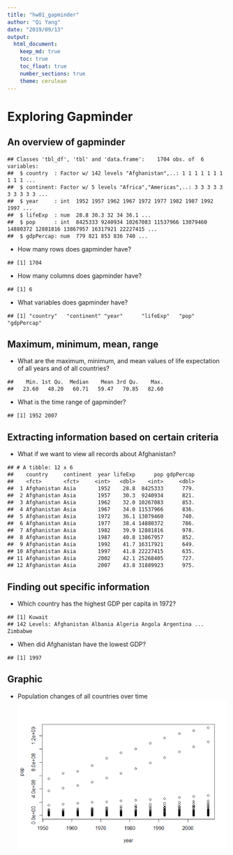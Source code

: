```yaml
---
title: "hw01_gapminder"
author: "Qi Yang"
date: "2019/09/13"
output: 
  html_document:
    keep_md: true
    toc: true
    toc_float: true
    number_sections: true
    theme: cerulean
---
```


# Exploring Gapminder

## An overview of gapminder

```
## Classes 'tbl_df', 'tbl' and 'data.frame':	1704 obs. of  6 variables:
##  $ country  : Factor w/ 142 levels "Afghanistan",..: 1 1 1 1 1 1 1 1 1 1 ...
##  $ continent: Factor w/ 5 levels "Africa","Americas",..: 3 3 3 3 3 3 3 3 3 3 ...
##  $ year     : int  1952 1957 1962 1967 1972 1977 1982 1987 1992 1997 ...
##  $ lifeExp  : num  28.8 30.3 32 34 36.1 ...
##  $ pop      : int  8425333 9240934 10267083 11537966 13079460 14880372 12881816 13867957 16317921 22227415 ...
##  $ gdpPercap: num  779 821 853 836 740 ...
```
- How many rows does gapminder have?

```
## [1] 1704
```
- How many columns does gapminder have?

```
## [1] 6
```
- What variables does gapminder have?

```
## [1] "country"   "continent" "year"      "lifeExp"   "pop"       "gdpPercap"
```
## Maximum, minimum, mean, range
- What are the maximum, minimum, and mean values of life expectation of all years and of all countries?

```
##    Min. 1st Qu.  Median    Mean 3rd Qu.    Max. 
##   23.60   48.20   60.71   59.47   70.85   82.60
```
- What is the time range of gapminder?

```
## [1] 1952 2007
```
## Extracting information based on certain criteria 
- What if we want to view all records about Afghanistan?

```
## # A tibble: 12 x 6
##    country     continent  year lifeExp      pop gdpPercap
##    <fct>       <fct>     <int>   <dbl>    <int>     <dbl>
##  1 Afghanistan Asia       1952    28.8  8425333      779.
##  2 Afghanistan Asia       1957    30.3  9240934      821.
##  3 Afghanistan Asia       1962    32.0 10267083      853.
##  4 Afghanistan Asia       1967    34.0 11537966      836.
##  5 Afghanistan Asia       1972    36.1 13079460      740.
##  6 Afghanistan Asia       1977    38.4 14880372      786.
##  7 Afghanistan Asia       1982    39.9 12881816      978.
##  8 Afghanistan Asia       1987    40.8 13867957      852.
##  9 Afghanistan Asia       1992    41.7 16317921      649.
## 10 Afghanistan Asia       1997    41.8 22227415      635.
## 11 Afghanistan Asia       2002    42.1 25268405      727.
## 12 Afghanistan Asia       2007    43.8 31889923      975.
```
## Finding out specific information
- Which country has the highest GDP per capita in 1972?

```
## [1] Kuwait
## 142 Levels: Afghanistan Albania Algeria Angola Argentina ... Zimbabwe
```
- When did Afghanistan have the lowest GDP?

```
## [1] 1997
```
## Graphic  
- Population changes of all countries over time  
![](hw01_gapminder_files/figure-html/unnamed-chunk-11-1.png)<!-- -->

